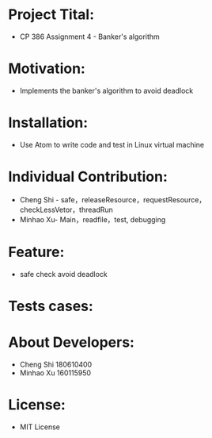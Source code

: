 # Project Tital:
* CP 386 Assignment 4 - Banker's algorithm
# Motivation:
* Implements the banker's algorithm to avoid deadlock
# Installation:
* Use Atom to write code and test in Linux virtual machine
# Individual Contribution:
* Cheng Shi - safe，releaseResource，requestResource，checkLessVetor，threadRun
* Minhao Xu- Main，readfile，test, debugging
# Feature:
* safe check avoid deadlock
# Tests cases:
# About Developers:
* Cheng Shi 180610400
* Minhao Xu 160115950
# License:
* MIT License

